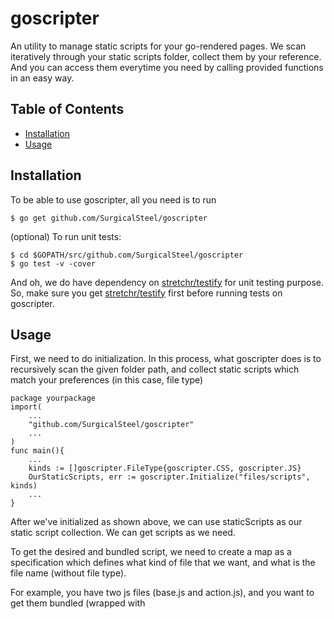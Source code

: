 # goscripter
An utility to manage static scripts for your go-rendered pages.
We scan iteratively through your static scripts folder, collect them by your reference. And you can access them everytime you need by calling provided functions in an easy way.

## Table of Contents

* [Installation](#installation)
* [Usage](#Usage)

## Installation

To be able to use goscripter, all you need is to run

    $ go get github.com/SurgicalSteel/goscripter

(optional) To run unit tests:

    $ cd $GOPATH/src/github.com/SurgicalSteel/goscripter
    $ go test -v -cover

And oh, we do have dependency on [stretchr/testify](https://github.com/stretchr/testify) for unit testing purpose. So, make sure you get [stretchr/testify](https://github.com/stretchr/testify) first before running tests on goscripter.

## Usage
First, we need to do initialization. In this process, what goscripter does is to recursively scan the given folder path, and collect static scripts which match your preferences (in this case, file type)
```
package yourpackage
import(
    ...
    "github.com/SurgicalSteel/goscripter"
    ...
)
func main(){
    ...
    kinds := []goscripter.FileType{goscripter.CSS, goscripter.JS}
    OurStaticScripts, err := goscripter.Initialize("files/scripts", kinds)
    ...
}
```

After we've initialized as shown above, we can use staticScripts as our static script collection. We can get scripts as we need.

To get the desired and bundled script, we need to create a map as a specification which defines what kind of file that we want, and what is the file name (without file type).

For example, you have two js files (base.js and action.js), and you want to get them bundled (wrapped with <script> tag) so that it is ready to use.
Then you need to specify it, and get the bundled script (as specified) like this :

```
package yourpackage

import(
    "net/http"
    "github.com/SurgicalSteel/goscripter"
    "text/template"
)

func Handle404PageRender(w http.ResponseWriter, r *http.Request) {
    //data map which will be passed for rendering purpose
    data := make(map[string]interface{})

    // specify bundleMap (what kind of scripts we need, and their names)    
    bundleMap := make(map[goscripter.FileType][]string)

    // in this case, we need two js files : base.js and action.js
    bundleMap[goscripter.JS] = []string{"base","action"}

    // get the bundled scripts
    scripts := OurStaticScripts.FindBundledScripts(bundleMap)

    // check if the requested bundle of script is present
    if javascript, okjs := scripts[goscripter.JS]; okjs {
        // if exist, add it to the data map (for rendering)
		data["javascript"] = javascript
	}

    w.Header().Set("Content-Type", "text/html; charset=utf-8")
	tmpl := template.Must(template.New("404").ParseFiles("files/template/404.html"))
	tmpl.ExecuteTemplate(w, "404", data)
}    
```

To Include the script on the template, just use it like this :

```
{{ define "404" }}
<html>
    <head>
        <title>Not found</title>
        {{ .javascript }}
    </head>
    <body>
        <h1>Oops, the page you requested was not found!</h1>
    </body>
</html>
{{ end }}
```
